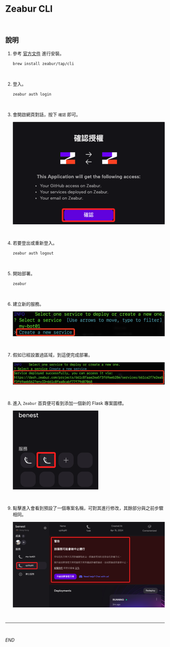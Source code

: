 # Zeabur CLI

<br>

## 說明

1. 參考 [官方文件](https://zeabur.com/docs/zh-TW/deploy/deploy-in-cli) 進行安裝。

    ```bash
    brew install zeabur/tap/cli
    ```

<br>

2. 登入。

    ```bash
    zeabur auth login
    ```

<br>

3. 會開啟網頁對話，按下 `確認` 即可。

    ![](images/img_34.png)

<br>

4. 若要登出或重新登入。

    ```bash
    zeabur auth logout
    ```

<br>

5. 開始部署。

    ```bash
    zeabur
    ```

<br>

6. 建立新的服務。

    ![](images/img_35.png)

<br>

7. 假如已經設置過區域，到這便完成部署。

    ![](images/img_36.png)

<br>

8. 進入 `Zeabur` 首頁便可看到添加一個新的 Flask 專案圖標。
    
    ![](images/img_37.png)

<br>

9. 點擊進入會看到預設了一個專案名稱，可對其進行修改，其餘部分與之前步驟相同。

    ![](images/img_38.png)

<br>

___


<br>

_END_

